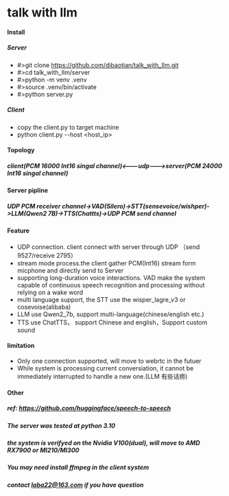 # talk with llm

#### Install
##### Server
- #>git clone https://github.com/dibaotian/talk_with_llm.git
- #>cd talk_with_llm/server
- #>python -m venv .venv
- #>source .venv/bin/activate
- #>python server.py

##### Client
- copy the client.py to target machine
- python client.py --host <host_ip>

#### Topology 
##### client(PCM 16000 Int16 singal channel)<---udp--->server(PCM 24000 Int16 singal channel)

#### Server pipline
##### UDP PCM receiver channel->VAD(Silero)->STT(sensevoice/wishper)->LLM(Qwen2 7B)->TTS(Chattts)->UDP PCM send channel

#### Feature
- UDP connection. client connect with server through UDP （send 9527/receive 2795）
- stream mode process.the client gather PCM(Int16) stream form micphone and directly send to Server
- supporting long-duration voice interactions. VAD make the system capable of continuous speech recognition and processing without relying on a wake word
- multi language support, the STT use the wisper_lagre_v3 or cosevoise(alibaba)
- LLM use Qwen2_7b, support multi-language(chinese/english etc.) 
- TTS use ChatTTS， support Chinese and english，Support custom sound

#### limitation
- Only one connection supported, will move to webrtc in the futuer
- While system is processing current conversiation, it cannot be immediately interrupted to handle a new one.(LLM 有些话痨)


#### Other
##### ref: https://github.com/huggingface/speech-to-speech
##### The server was tested at python 3.10
##### the system is verifyed on the Nvidia V100(dual), will move to AMD RX7900 or MI210/MI300
##### You may need install ffmpeg in the client system
##### contact laba22@163.com if you have question